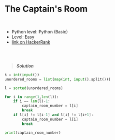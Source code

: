 # The Captain's Room

<br>

- Python level: Python (Basic)
- Level: Easy
- [link on HackerRank](https://www.hackerrank.com/challenges/py-the-captains-room/problem?isFullScreen=true)

<br>
<br>

> ***Solution***
> 

```python
k = int(input())
unordered_rooms = list(map(int, input().split()))

l = sorted(unordered_rooms)

for i in range(1,len(l)):
    if i == len(l)-1:
        captain_room_number = l[i]
        break
    if l[i] != l[i-1] and l[i] != l[i+1]:
        captain_room_number = l[i]
        break

print(captain_room_number)
```